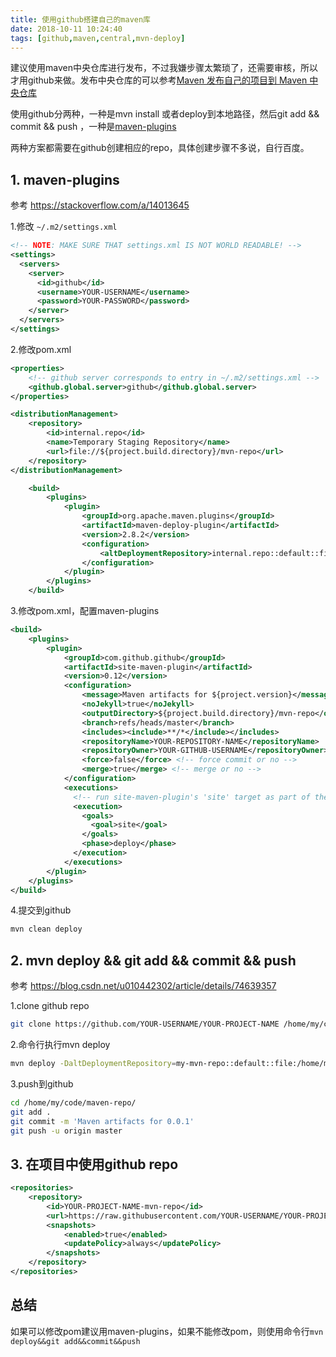 ```yaml
---
title: 使用github搭建自己的maven库
date: 2018-10-11 10:24:40
tags: [github,maven,central,mvn-deploy]
---
```




建议使用maven中央仓库进行发布，不过我嫌步骤太繁琐了，还需要审核，所以才用github来做。发布中央仓库的可以参考[Maven 发布自己的项目到 Maven 中央仓库](https://www.cnblogs.com/binarylei/p/8628245.html)



使用github分两种，一种是mvn install 或者deploy到本地路径，然后git add && commit && push ，一种是[maven-plugins](https://github.com/github/maven-plugins#readme)



<!--more-->



两种方案都需要在github创建相应的repo，具体创建步骤不多说，自行百度。



## 1. maven-plugins

参考 https://stackoverflow.com/a/14013645

1.修改 `~/.m2/settings.xml`

```xml
<!-- NOTE: MAKE SURE THAT settings.xml IS NOT WORLD READABLE! -->
<settings>
  <servers>
    <server>
      <id>github</id>
      <username>YOUR-USERNAME</username>
      <password>YOUR-PASSWORD</password>
    </server>
  </servers>
</settings>
```

2.修改pom.xml

```xml
<properties>
    <!-- github server corresponds to entry in ~/.m2/settings.xml -->
    <github.global.server>github</github.global.server>
</properties>

<distributionManagement>
    <repository>
        <id>internal.repo</id>
        <name>Temporary Staging Repository</name>
        <url>file://${project.build.directory}/mvn-repo</url>
    </repository>
</distributionManagement>

	<build>
		<plugins>
            <plugin>
                <groupId>org.apache.maven.plugins</groupId>
                <artifactId>maven-deploy-plugin</artifactId>
                <version>2.8.2</version>
                <configuration>
                    <altDeploymentRepository>internal.repo::default::file://${project.build.directory}/mvn-repo</altDeploymentRepository>
                </configuration>
            </plugin>
		</plugins>
	</build>
```

3.修改pom.xml，配置maven-plugins

```xml
<build>
    <plugins>
        <plugin>
            <groupId>com.github.github</groupId>
            <artifactId>site-maven-plugin</artifactId>
            <version>0.12</version>
            <configuration>
                <message>Maven artifacts for ${project.version}</message>  <!-- git commit message -->
                <noJekyll>true</noJekyll>                                  <!-- disable webpage processing -->
                <outputDirectory>${project.build.directory}/mvn-repo</outputDirectory> <!-- matches distribution management repository url above -->
                <branch>refs/heads/master</branch>                       <!-- remote branch name -->
                <includes><include>**/*</include></includes>
                <repositoryName>YOUR-REPOSITORY-NAME</repositoryName>      <!-- github repo name -->
                <repositoryOwner>YOUR-GITHUB-USERNAME</repositoryOwner>    <!-- github username  -->
                <force>false</force> <!-- force commit or no -->
                <merge>true</merge> <!-- merge or no -->
            </configuration>
            <executions>
              <!-- run site-maven-plugin's 'site' target as part of the build's normal 'deploy' phase -->
              <execution>
                <goals>
                  <goal>site</goal>
                </goals>
                <phase>deploy</phase>
              </execution>
            </executions>
        </plugin>
    </plugins>
</build>
```

4.提交到github

```bash
mvn clean deploy
```

## 2. mvn deploy && git add && commit && push

参考 https://blog.csdn.net/u010442302/article/details/74639357

1.clone github repo

```bash
git clone https://github.com/YOUR-USERNAME/YOUR-PROJECT-NAME /home/my/code/maven-repo/
```

2.命令行执行mvn deploy

```bash
mvn deploy -DaltDeploymentRepository=my-mvn-repo::default::file:/home/my/code/maven-repo/
```

3.push到github

```bash
cd /home/my/code/maven-repo/
git add .
git commit -m 'Maven artifacts for 0.0.1'
git push -u origin master
```



## 3. 在项目中使用github repo

```xml
<repositories>
    <repository>
        <id>YOUR-PROJECT-NAME-mvn-repo</id>
        <url>https://raw.githubusercontent.com/YOUR-USERNAME/YOUR-PROJECT-NAME/master/</url>
        <snapshots>
            <enabled>true</enabled>
            <updatePolicy>always</updatePolicy>
        </snapshots>
    </repository>
</repositories>
```



## 总结

如果可以修改pom建议用maven-plugins，如果不能修改pom，则使用命令行`mvn deploy&&git add&&commit&&push`